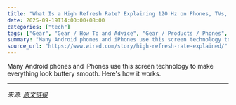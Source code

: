 ```yaml
---
title: "What Is a High Refresh Rate? Explaining 120 Hz on Phones, TVs, and Monitors"
date: 2025-09-19T14:00:00+08:00
categories: ["tech"]
tags: ["Gear", "Gear / How To and Advice", "Gear / Products / Phones", "Gear / Products / Computers", "Gear / Products / Televisions", "displays", "Display", "smartphones", "TVs", "how-to", "Shopping", "phones", "Monitors", "Silky Smooth"]
summary: "Many Android phones and iPhones use this screen technology to make everything look buttery smooth. Here's how it works."
source_url: "https://www.wired.com/story/high-refresh-rate-explained/"
---
```


Many Android phones and iPhones use this screen technology to make everything look buttery smooth. Here's how it works.

---

*来源: [原文链接](https://www.wired.com/story/high-refresh-rate-explained/)*
